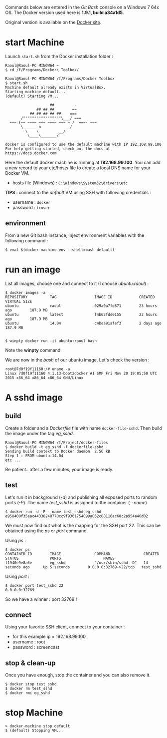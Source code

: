
Commands below are entered in the *Git Bash* console on a Windows 7 64x OS. The Docker version used here is **1.9.1, build a34a1d5**.

Original version is available on the [Docker site](https://docs.docker.com/engine/examples/running_ssh_service/).

# start Machine

Launch `start.sh` from the Docker installation folder :

	Raoul@Raoul-PC MINGW64 ~
	$ cd /f/Programs/Docker\ Toolbox/
	
	Raoul@Raoul-PC MINGW64 /f/Programs/Docker Toolbox
	$ start.sh
	Machine default already exists in VirtualBox.
	Starting machine default...
	(default) Starting VM...

                        ##         .
                  ## ## ##        ==
               ## ## ## ## ##    ===
           /"""""""""""""""""\___/ ===
      ~~~ {~~ ~~~~ ~~~ ~~~~ ~~~ ~ /  ===- ~~~
           \______ o           __/
             \    \         __/
              \____\_______/

	docker is configured to use the default machine with IP 192.168.99.100
	For help getting started, check out the docs at https://docs.docker.com


Here the default docker machine is running at **192.168.99.100**. You can add a new record to your etc/hosts file
to create a local DNS name for your Docker VM.

- hosts file (Windows) : `C:\Windows\System32\drivers\etc`
	

**TIPS** : connect to the *default* VM using SSH with following credentials :


- username : `docker`
- password : `tcuser`

## environment

From a new Git bash instance, inject environment variables with the following command : 

	$ eval $(docker-machine env --shell=bash default)



# run an image

List all images, choose one and connect to it (I choose *ubuntu:raoul*) : 

	$ docker images -a
	REPOSITORY          TAG                 IMAGE ID            CREATED             VIRTUAL SIZE
	ubuntu              raoul               029a0a7fe871        23 hours ago        187.9 MB
	ubuntu              latest              f4b65fdd0155        23 hours ago        187.9 MB
	ubuntu              14.04               c4bea91afef3        2 days ago          187.9 MB

	
	$ winpty docker run -it ubuntu:raoul bash
	
Note the **winpty** command.

We are now in the *bash* of our ubuntu image. Let's check the version : 

	root@7d0f19f11160:/# uname -a
	Linux 7d0f19f11160 4.1.13-boot2docker #1 SMP Fri Nov 20 19:05:50 UTC 2015 x86_64 x86_64 x86_64 GNU/Linux


# A sshd image

## build 
Create a folder and a *Dockerfile* file with name `docker-file-sshd`. Then build the image under the tag *eg_sshd*.


	Raoul@Raoul-PC MINGW64 /f/Project/docker-files
	$ docker build -t eg_sshd -f dockerfile-sshd .
	Sending build context to Docker daemon  2.56 kB
	Step 1 : FROM ubuntu:14.04
	etc ...

Be patient.. after a few minutes, your image is ready.
 
## test

Let's run it in background (*-d*) and publishing all exposed ports to random ports (*-P*). The name *test_sshd* is assigned
 to the container (*--name*)

	$ docker run -d -P --name test_sshd eg_sshd
	e958400f35aac44338248770cc9f9361754099a052c88116ac68c2a954a46d02

We must now find out whot is the mapping for the SSH port 22. This can be obtained using the *ps* or *port* command. 

Using *ps* : 

	$ docker ps
	CONTAINER ID        IMAGE               COMMAND               CREATED             STATUS              PORTS                   NAMES
	f1940e9e8a6e        eg_sshd             "/usr/sbin/sshd -D"   14 seconds ago      Up 5 seconds        0.0.0.0:32769->22/tcp   test_sshd

Using *port* : 

	$ docker port test_sshd 22
	0.0.0.0:32769

So we have a winner : port 32769 !

## connect

Using your favorite SSH client, connect to your container :

- for this example ip = 192.168.99.100
- username : root
- password : screencast

## stop & clean-up

Once you have enough, stop the container and you can also remove it.

	$ docker stop test_sshd
	$ docker rm test_sshd
	$ docker rmi eg_sshd
	
# stop Machine
	
	> docker-machine stop default
	$ (default) Stopping VM...
	
	